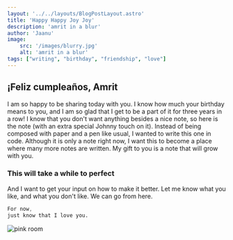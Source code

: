 ```yaml
---
layout: '../../layouts/BlogPostLayout.astro'
title: 'Happy Happy Joy Joy'
description: 'amrit in a blur'
author: 'Jaanu'
image:
    src: '/images/blurry.jpg' 
    alt: 'amrit in a blur'
tags: ["writing", "birthday", "friendship", "love"]
---
```


## ¡Feliz cumpleaños, Amrit

I am so happy to be sharing today with you. I know how much your birthday means to you, and I am so glad that I get to be a part of it for three years in a row! I know that you don't want anything besides a nice note, so here is the note (with an extra special Johnny touch on it). Instead of being composed with paper and a pen like usual, I wanted to write this one in code. Although it is only a note right now, I want this to become a place where many more notes are written. My gift to you is a note that will grow with you.

### This will take a while to perfect

And I want to get your input on how to make it better. Let me know what you like, and what you don't like. We can go from here.

```css
For now, 
just know that I love you.
```

![pink room](/images/pink.jpg)
